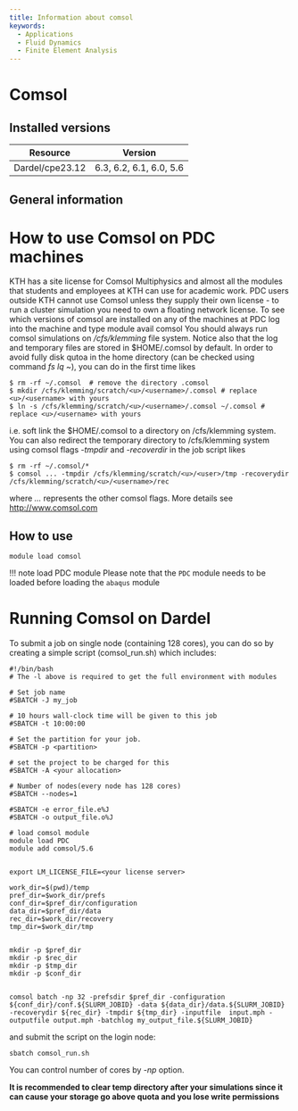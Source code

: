 ```yaml
---
title: Information about comsol
keywords:
  - Applications
  - Fluid Dynamics
  - Finite Element Analysis
---
```

# Comsol

## Installed versions

| Resource | Version |
|---|---|
| Dardel/cpe23.12 | 6.3, 6.2, 6.1, 6.0, 5.6 |

## General information


# How to use Comsol on PDC machines
KTH has a site license for Comsol Multiphysics and almost all the modules that students and employees at KTH can use for academic work. PDC users outside KTH cannot use Comsol unless they supply their own license - to run a cluster simulation you need to own a floating network license.
To see which versions of comsol are installed on any of the machines at PDC log into the machine and type
module avail comsol
You should always run comsol simulations on */cfs/klemming* file system.
Notice also that the log and temporary files are stored in $HOME/.comsol by default. In order to avoid fully disk qutoa in the home directory  (can be checked using command *fs lq ~*),  you can do in the first time likes 
```
$ rm -rf ~/.comsol  # remove the directory .comsol
$ mkdir /cfs/klemming/scratch/<u>/<username>/.comsol # replace <u>/<username> with yours
$ ln -s /cfs/klemming/scratch/<u>/<username>/.comsol ~/.comsol # replace <u>/<username> with yours
```
i.e. soft link the $HOME/.comsol to a directory on /cfs/klemming system.
You can also redirect the temporary directory to /cfs/klemming system using comsol flags *-tmpdir* and *-recoverdir* in the job script likes 
```
$ rm -rf ~/.comsol/*
$ comsol ... -tmpdir /cfs/klemming/scratch/<u>/<user>/tmp -recoverydir /cfs/klemming/scratch/<u>/<username>/rec
```
where *...* represents the other comsol flags.
More details see
http://www.comsol.com


## How to use

```
module load comsol
```

!!! note load PDC module
    Please note that the `PDC` module needs to be loaded before loading the `abaqus` module

# Running Comsol on Dardel
To submit a job on single node (containing 128 cores), you can do so by creating a simple script (comsol_run.sh) which includes:
```
#!/bin/bash
# The -l above is required to get the full environment with modules 

# Set job name
#SBATCH -J my_job

# 10 hours wall-clock time will be given to this job
#SBATCH -t 10:00:00

# Set the partition for your job. 
#SBATCH -p <partition>

# set the project to be charged for this
#SBATCH -A <your allocation>

# Number of nodes(every node has 128 cores)
#SBATCH --nodes=1

#SBATCH -e error_file.e%J
#SBATCH -o output_file.o%J

# load comsol module
module load PDC
module add comsol/5.6


export LM_LICENSE_FILE=<your license server>

work_dir=$(pwd)/temp
pref_dir=$work_dir/prefs
conf_dir=$pref_dir/configuration
data_dir=$pref_dir/data
rec_dir=$work_dir/recovery
tmp_dir=$work_dir/tmp


mkdir -p $pref_dir
mkdir -p $rec_dir
mkdir -p $tmp_dir
mkdir -p $conf_dir


comsol batch -np 32 -prefsdir $pref_dir -configuration ${conf_dir}/conf.${SLURM_JOBID} -data ${data_dir}/data.${SLURM_JOBID} -recoverydir ${rec_dir} -tmpdir ${tmp_dir} -inputfile  input.mph -outputfile output.mph -batchlog my_output_file.${SLURM_JOBID}

```

and submit the script on the login node:
```
sbatch comsol_run.sh
```
You can control number of cores by *-np* option.

**It is recommended to clear temp directory after your simulations since it can cause your storage go above quota and you lose write permissions**


